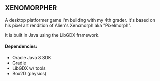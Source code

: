 ## XENOMORPHER
A desktop platformer game I'm building with my 4th grader. It's based on his
pixel art rendition of Alien's Xenomorph aka "Pixelmorph".

It is built in Java using the LibGDX framework.

#### Dependencies:
* Oracle Java 8 SDK
* Gradle
* LibGDX w/ tools
* Box2D (physics)